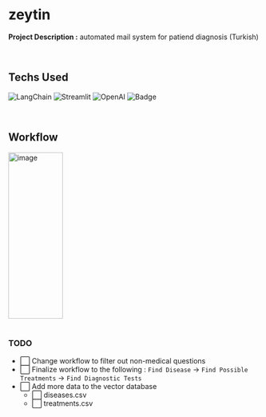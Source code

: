 # zeytin
**Project Description :** automated mail system for patiend diagnosis (Turkish) 

<br/>

## Techs Used
![LangChain](https://img.shields.io/badge/LangChain-1c3c3c.svg?logo=langchain&logoColor=white)
![Streamlit](https://img.shields.io/badge/-Streamlit-FF4B4B?style=flat&logo=streamlit&logoColor=white)
![OpenAI](https://shields.io/badge/-OpenAI-93f6ef?logo=openai)
![Badge](https://img.shields.io/badge/Pinecone-black)



<br/>

## Workflow
<img width="109" height="333" alt="image" src="https://github.com/user-attachments/assets/e7cb4f08-90cc-4e9f-b261-1a40dd48aa43"/>

<br/>
<br/>

### TODO
- ⬜ Change workflow to filter out non-medical questions
- ⬜ Finalize workflow to the following : `Find Disease` -> `Find Possible Treatments` -> `Find Diagnostic Tests`
- ⬜ Add more data to the vector database
  - ⬜ diseases.csv
  - ⬜ treatments.csv
